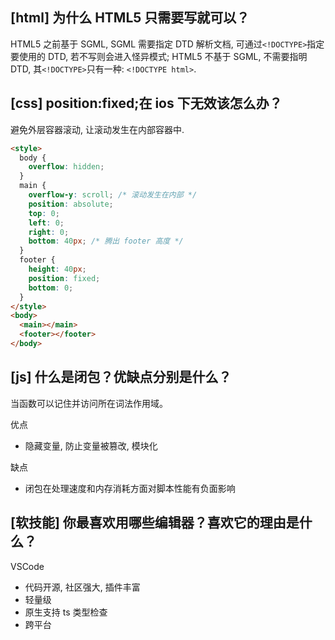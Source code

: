 ## [html] 为什么 HTML5 只需要写<!DOCTYPE HTML>就可以？

HTML5 之前基于 SGML, SGML 需要指定 DTD 解析文档, 可通过`<!DOCTYPE>`指定要使用的 DTD, 若不写则会进入怪异模式; HTML5 不基于 SGML, 不需要指明 DTD, 其`<!DOCTYPE>`只有一种: `<!DOCTYPE html>`.

## [css] position:fixed;在 ios 下无效该怎么办？

避免外层容器滚动, 让滚动发生在内部容器中.

```html
<style>
  body {
    overflow: hidden;
  }
  main {
    overflow-y: scroll; /* 滚动发生在内部 */
    position: absolute;
    top: 0;
    left: 0;
    right: 0;
    bottom: 40px; /* 腾出 footer 高度 */
  }
  footer {
    height: 40px;
    position: fixed;
    bottom: 0;
  }
</style>
<body>
  <main></main>
  <footer></footer>
</body>
```

## [js] 什么是闭包？优缺点分别是什么？

当函数可以记住并访问所在词法作用域。

优点

- 隐藏变量, 防止变量被篡改, 模块化

缺点

- 闭包在处理速度和内存消耗方面对脚本性能有负面影响

## [软技能] 你最喜欢用哪些编辑器？喜欢它的理由是什么？

VSCode

- 代码开源, 社区强大, 插件丰富
- 轻量级
- 原生支持 ts 类型检查
- 跨平台
